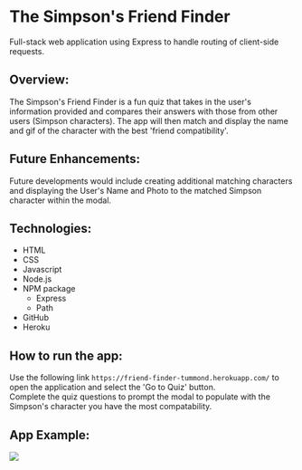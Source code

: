 # The Simpson's Friend Finder
Full-stack web application using Express to handle routing of client-side requests.

## Overview: 
The Simpson's Friend Finder is a fun quiz that takes in the user's information provided and compares their answers with those from other users (Simpson characters).  The app will then match and display the name and gif of the character with the best 'friend compatibility'.

## Future Enhancements:
Future developments would include creating additional matching characters and displaying the User's Name and Photo to the matched Simpson character within the modal.

## Technologies:
-   HTML
-   CSS
-	Javascript
-	Node.js
-	NPM package
    -	Express
    -   Path
-   GitHub
-   Heroku

## How to run the app:
Use the following link `https://friend-finder-tummond.herokuapp.com/` to open the application and select the 'Go to Quiz' button. <br>
Complete the quiz questions to prompt the modal to populate with the Simpson's character you have the most compatability.

## App Example:

<a href="https://friend-finder-tummond.herokuapp.com/" target="_blank">
   <img src="assets/images/friend-finder.png">
</a>
